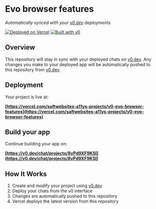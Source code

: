 # Evo browser features

*Automatically synced with your [v0.dev](https://v0.dev) deployments*

[![Deployed on Vercel](https://img.shields.io/badge/Deployed%20on-Vercel-black?style=for-the-badge&logo=vercel)](https://vercel.com/saftwebsites-a11ys-projects/v0-evo-browser-features)
[![Built with v0](https://img.shields.io/badge/Built%20with-v0.dev-black?style=for-the-badge)](https://v0.dev/chat/projects/8vPd9XF9KSI)

## Overview

This repository will stay in sync with your deployed chats on [v0.dev](https://v0.dev).
Any changes you make to your deployed app will be automatically pushed to this repository from [v0.dev](https://v0.dev).

## Deployment

Your project is live at:

**[https://vercel.com/saftwebsites-a11ys-projects/v0-evo-browser-features](https://vercel.com/saftwebsites-a11ys-projects/v0-evo-browser-features)**

## Build your app

Continue building your app on:

**[https://v0.dev/chat/projects/8vPd9XF9KSI](https://v0.dev/chat/projects/8vPd9XF9KSI)**

## How It Works

1. Create and modify your project using [v0.dev](https://v0.dev)
2. Deploy your chats from the v0 interface
3. Changes are automatically pushed to this repository
4. Vercel deploys the latest version from this repository